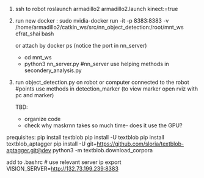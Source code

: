 1. ssh to robot 
    roslaunch armadillo2 armadillo2.launch kinect:=true

2. run new docker :
    sudo nvidia-docker run -it -p 8383:8383 -v /home/armadillo2/catkin_ws/src/nn_object_detection:/root/mnt_ws efrat_shai bash

   or attach by docker ps (notice the port in nn_server)
   
   * cd mnt_ws
   * python3 nn_server.py
   #nn_server use helping methods in secondery_analysis.py 
 
3. run object_detection.py on robot or computer connected to the robot
   #points use methods in detection_marker (to view marker open rviz with pc and marker)
   
   
   TBD: 
   * organize code
   * check why maskrnn takes so much time- does it use the GPU?




 

prequisites:
    pip install textblob
    pip install -U textblob
    pip install textblob_aptagger
   pip install -U git+https://github.com/sloria/textblob-aptagger.git@dev
python3 -m textblob.download_corpora
 

add to .bashrc # use relevant server ip
export VISION_SERVER=http://132.73.199.239:8383
